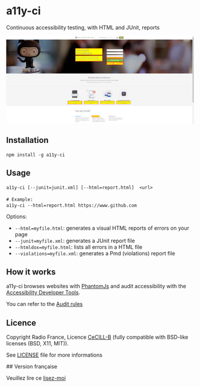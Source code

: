 # a11y-ci

Continuous accessibility testing, with HTML and JUnit, reports

![previewing report](docs/screen1.jpg)

## Installation

    npm install -g a11y-ci

## Usage

    a11y-ci [--junit=junit.xml] [--html=report.html]  <url>
    
    # Example:
    a11y-ci --html=report.html https://www.github.com 


Options:

+ `--html=myfile.html`: generates a visual HTML reports of errors on your page
+ `--junit=myfile.xml`: generates a JUnit report file
+ `--htmldox=myfile.html`: lists all errors in a HTML file
+ `--violations=myfile.xml`: generates a Pmd (violations) report file

## How it works

a11y-ci browses websites with [PhantomJs](https://github.com/ariya/phantomjs) and audit accessibility with the 
[Accessibility Developer Tools](https://github.com/GoogleChrome/accessibility-developer-tools). 

You can refer to the [Audit rules](https://github.com/GoogleChrome/accessibility-developer-tools/wiki/Audit-Rules)

## Licence

Copyright Radio France, Licence [CeCILL-B](http://www.cecill.info/licences/Licence_CeCILL-B_V1-en.html) (fully compatible with BSD-like licenses (BSD, X11, MIT)).

See [LICENSE](LICENSE) file for more informations

## Version française

Veuillez lire ce [lisez-moi](README-fr.md)